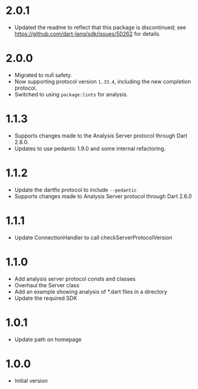 # 2.0.1

* Updated the readme to reflect that this package is discontinued; see
  https://github.com/dart-lang/sdk/issues/50262 for details.

# 2.0.0

* Migrated to null safety.
* Now supporting protocol version `1.33.4`, including the new completion
  protocol.
* Switched to using `package:lints` for analysis.

# 1.1.3

* Supports changes made to the Analysis Server protocol through Dart 2.8.0.
* Updates to use pedantic 1.9.0 and some internal refactoring. 

# 1.1.2

* Update the dartfix protocol to include `--pedantic`
* Supports changes made to Analysis Server protocol through Dart 2.6.0

# 1.1.1

* Update ConnectionHandler to call checkServerProtocolVersion

# 1.1.0

* Add analysis server protocol consts and classes
* Overhaul the Server class
* Add an example showing analysis of *.dart files in a directory
* Update the required SDK

# 1.0.1

* Update path on homepage

# 1.0.0

* Initial version
